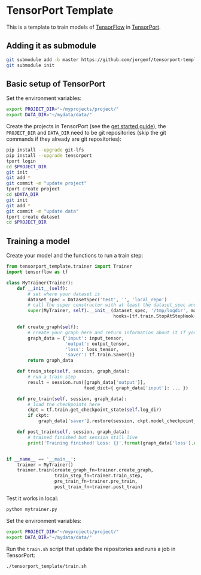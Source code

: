 # TensorPort Template

This is a template to train models of [TensorFlow](https://www.tensorflow.org/) in [TensorPort](https://tensorport.com/).


## Adding it as submodule

```sh
git submodule add -b master https://github.com/jorgemf/tensorport-template tensorport_template/
git submodule init
```

## Basic setup of TensorPort

Set the environment variables:

```sh
export PROJECT_DIR="~/myprojects/project/"
export DATA_DIR="~/mydata/data/"
```

Create the projects in TensorPort (see the [get started guide](https://tensorport.com/get-started/)), the `PROJECT_DIR` and `DATA_DIR` need to be git repositories (skip the git commands if they already are git repositories):

```sh
pip install --upgrade git-lfs 
pip install --upgrade tensorport
tport login
cd $PROJECT_DIR
git init
git add *
git commit -m "update project"
tport create project
cd $DATA_DIR
git init
git add *
git commit -m "update data"
tport create dataset
cd $PROJECT_DIR
```

## Training a model

Create your model and the functions to run a train step:

```python
from tensorport_template.trainer import Trainer
import tensorflow as tf

class MyTrainer(Trainer):
    def __init__(self):
        # set where your dataset is
        dataset_spec = DatasetSpec('test', '', 'local_repo')
        # call the super constructor with at least the dataset_spec and the log dir
        super(MyTrainer, self).__init__(dataset_spec, '/tmp/logdir', max_time=10,
                                        hooks=[tf.train.StopAtStepHook(last_step=10)])

    def create_graph(self):
    	# create your graph here and return information about it if you want
    	graph_data = {'input': input_tensor, 
    	              'output': output_tensor,
    	              'loss': loss_tensor,
    	              'saver': tf.train.Saver()}
    	return graph_data

    def train_step(self, session, graph_data):
        # run a train step
    	result = session.run([graph_data['output']],
    	                     feed_dict={ graph_data['input']: ... })

    def pre_train(self, session, graph_data):
    	# load the checkpoints here
        ckpt = tf.train.get_checkpoint_state(self.log_dir)
        if ckpt:
            graph_data['saver'].restore(session, ckpt.model_checkpoint_path)

    def post_train(self, session, graph_data):
        # trained finished but session still live
        print('Training finished! Loss: {}'.format(graph_data['loss'].eval()))


if __name__ == '__main__':
    trainer = MyTrainer()
    trainer.train(create_graph_fn=trainer.create_graph,
                  train_step_fn=trainer.train_step,
                  pre_train_fn=trainer.pre_train,
                  post_train_fn=trainer.post_train)
```

Test it works in local:

```sh
python mytrainer.py
```

Set the environment variables:

```sh
export PROJECT_DIR="~/myprojects/project/"
export DATA_DIR="~/mydata/data/"
```

Run the `train.sh` script that update the repositories and runs a job in TensorPort:


```sh
./tensorport_template/train.sh
```
